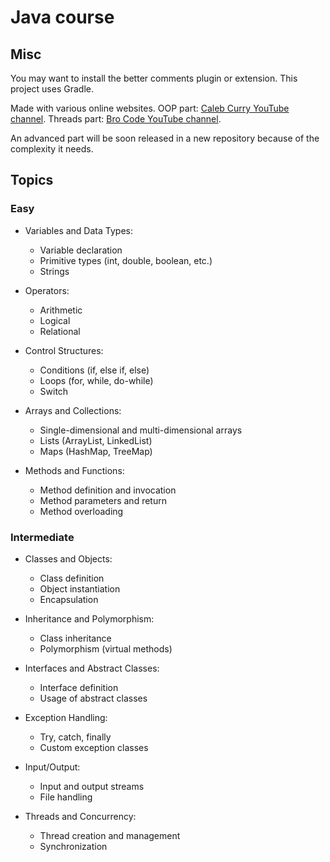 # Java course

## Misc

You may want to install the better comments plugin or extension. This project uses Gradle.

Made with various online websites. OOP part: [Caleb Curry YouTube channel](https://www.youtube.com/@codebreakthrough "Caleb Curry"). Threads part: [Bro Code YouTube channel](https://www.youtube.com/@BroCodez "Bro Code").

An advanced part will be soon released in a new repository because of the complexity it needs.

## Topics

### Easy

* Variables and Data Types:
    * Variable declaration
    * Primitive types (int, double, boolean, etc.)
    * Strings

* Operators:
    * Arithmetic
    * Logical
    * Relational

* Control Structures:
    * Conditions (if, else if, else)
    * Loops (for, while, do-while)
    * Switch

* Arrays and Collections:
    * Single-dimensional and multi-dimensional arrays
    * Lists (ArrayList, LinkedList)
    * Maps (HashMap, TreeMap)

* Methods and Functions:
    * Method definition and invocation
    * Method parameters and return
    * Method overloading

### Intermediate

* Classes and Objects:
    * Class definition
    * Object instantiation
    * Encapsulation

* Inheritance and Polymorphism:
    * Class inheritance
    * Polymorphism (virtual methods)

* Interfaces and Abstract Classes:
    * Interface definition
    * Usage of abstract classes

* Exception Handling:
    * Try, catch, finally
    * Custom exception classes

* Input/Output:
    * Input and output streams
    * File handling

* Threads and Concurrency:
    * Thread creation and management
    * Synchronization

